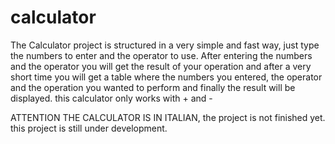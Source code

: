 # calculator
The Calculator project is structured in a very simple and fast way, just type the numbers to enter and the operator to use.
After entering the numbers and the operator you will get the result of your operation and after a very short time you will get a table where the numbers you entered, the operator and the operation you wanted to perform and finally the result will be displayed.
this calculator only works with + and -


ATTENTION THE CALCULATOR IS IN ITALIAN, the project is not finished yet.
this project is still under development.
